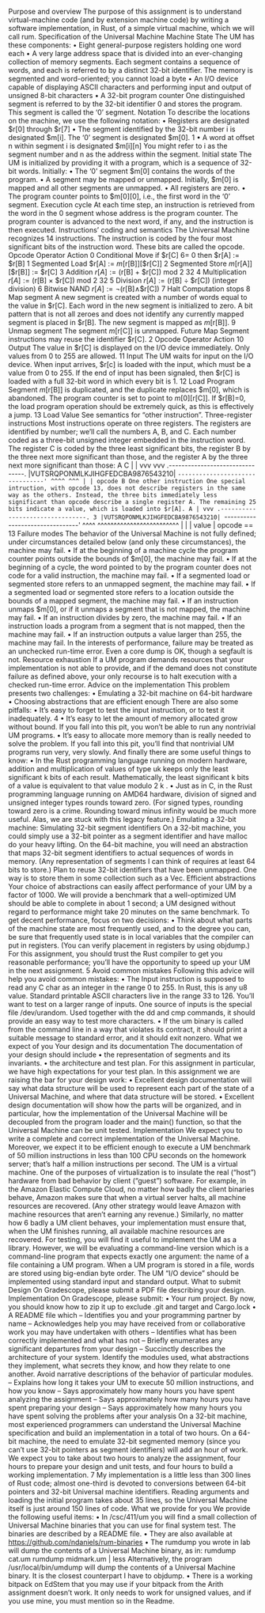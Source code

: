 Purpose and overview
The purpose of this assignment is to understand virtual-machine code (and by
extension machine code) by writing a software implementation, in Rust, of a
simple virtual machine, which we will call rum.
Specification of the Universal Machine
Machine State
The UM has these components:
• Eight general-purpose registers holding one word each
• A very large address space that is divided into an ever-changing collection
of memory segments. Each segment contains a sequence of words, and
each is referred to by a distinct 32-bit identifier. The memory is segmented
and word-oriented; you cannot load a byte
• An I/O device capable of displaying ASCII characters and performing
input and output of unsigned 8-bit characters
• A 32-bit program counter
One distinguished segment is referred to by the 32-bit identifier 0 and stores the
program. This segment is called the ‘0’ segment.
Notation
To describe the locations on the machine, we use the following notation:
• Registers are designated $r[0] through $r[7]
• The segment identified by the 32-bit number i is designated $m[i]. The
‘0’ segment is designated $m[0].
1
• A word at offset n within segment i is designated $m[i][n] You might
refer to i as the segment number and n as the address within the segment.
Initial state
The UM is initialized by providing it with a program, which is a sequence of
32-bit words. Initially:
• The ‘0’ segment $m[0] contains the words of the program.
• A segment may be mapped or unmapped. Initially, $m[0] is mapped and
all other segments are unmapped.
• All registers are zero.
• The program counter points to $m[0][0], i.e., the first word in the ‘0’
segment.
Execution cycle
At each time step, an instruction is retrieved from the word in the 0 segment
whose address is the program counter. The program counter is advanced to the
next word, if any, and the instruction is then executed.
Instructions’ coding and semantics
The Universal Machine recognizes 14 instructions. The instruction is coded by
the four most significant bits of the instruction word. These bits are called the
opcode.
Opcode Operator Action
0 Conditional
Move
if $r[C] 6= 0 then $r[A] := $r[B]
1 Segmented Load $r[A] := $m[$r[B]][$r[C]]
2 Segmented Store $m[$r[A]][$r[B]] := $r[C]
3 Addition $r[A] := ($r[B] + $r[C]) mod 2
32
4 Multiplication $r[A] := ($r[B] × $r[C]) mod 2
32
5 Division $r[A] := ($r[B] ÷ $r[C]) (integer division)
6 Bitwise NAND $r[A] :=¬($r[B]∧$r[C])
7 Halt Computation stops
8 Map segment A new segment is created with a number of words
equal to the value in $r[C]. Each word in the
new segment is initialized to zero. A bit pattern
that is not all zeroes and does not identify any
currently mapped segment is placed in $r[B].
The new segment is mapped as $m[$r[B]].
9 Unmap segment The segment $m[$r[C]] is unmapped.
Future Map Segment instructions may reuse the
identifier $r[C].
2
Opcode Operator Action
10 Output The value in $r[C] is displayed on the I/O
device immediately. Only values from 0 to 255
are allowed.
11 Input The UM waits for input on the I/O device. When
input arrives, $r[c] is loaded with the input,
which must be a value from 0 to 255. If the end
of input has been signaled, then $r[C] is loaded
with a full 32-bit word in which every bit is 1.
12 Load Program Segment $m[$r[B]] is duplicated, and the
duplicate replaces $m[0], which is abandoned.
The program counter is set to point to
$m[0][$r[C]]. If $r[B]=0, the load program
operation should be extremely quick, as this is
effectively a jump.
13 Load Value See semantics for “other instruction”.
Three-register instructions
Most instructions operate on three registers. The registers are identified by
number; we’ll call the numbers A, B, and C. Each number coded as a three-bit
unsigned integer embedded in the instruction word. The register C is coded by
the three least significant bits, the register B by the three next more significant
than those, and the register A by the three next more significant than those:
A C
| |
vvv vvv
.--------------------------------.
|VUTSRQPONMLKJIHGFEDCBA9876543210|
`--------------------------------'
^^^^ ^^^
| |
opcode B
One other instruction
One special intruction, with opcode 13, does not describe registers in the same
way as the others. Instead, the three bits immediately less significant than
opcode describe a single register A. The remaining 25 bits indicate a value,
which is loaded into $r[A].
A
|
vvv
.--------------------------------.
3
|VUTSRQPONMLKJIHGFEDCBA9876543210|
`--------------------------------'
^^^^ ^^^^^^^^^^^^^^^^^^^^^^^^^
| |
| value
|
opcode == 13
Failure modes
The behavior of the Universal Machine is not fully defined; under circumstances
detailed below (and only these circumstances), the machine may fail.
• If at the beginning of a machine cycle the program counter points outside
the bounds of $m[0], the machine may fail.
• If at the beginning of a cycle, the word pointed to by the program counter
does not code for a valid instruction, the machine may fail.
• If a segmented load or segmented store refers to an unmapped segment,
the machine may fail.
• If a segmented load or segmented store refers to a location outside the
bounds of a mapped segment, the machine may fail.
• If an instruction unmaps $m[0], or if it unmaps a segment that is not
mapped, the machine may fail.
• If an instruction divides by zero, the machine may fail.
• If an instruction loads a program from a segment that is not mapped, then
the machine may fail.
• If an instruction outputs a value larger than 255, the machine may fail.
In the interests of performance, failure may be treated as an unchecked run-time
error. Even a core dump is OK, though a segfault is not.
Resource exhaustion
If a UM program demands resources that your implementation is not able to
provide, and if the demand does not constitute failure as defined above, your
only recourse is to halt execution with a checked run-time error.
Advice on the implementation
This problem presents two challenges:
• Emulating a 32-bit machine on 64-bit hardware
• Choosing abstractions that are efficient enough
There are also some pitfalls:
• It’s easy to forget to test the input instruction, or to test it inadequately.
4
• It’s easy to let the amount of memory allocated grow without bound. If
you fall into this pit, you won’t be able to run any nontrivial UM programs.
• It’s easy to allocate more memory than is really needed to solve the problem.
If you fall into this pit, you’ll find that nontrivial UM programs run very,
very slowly.
And finally there are some useful things to know:
• In the Rust programming language running on modern hardware, addition
and multiplication of values of type uk keeps only the least significant k
bits of each result. Mathematically, the least significant k bits of a value is
equivalent to that value modulo 2
k
.
• Just as in C, in the Rust programming language running on AMD64
hardware, division of signed and unsigned integer types rounds toward
zero. (For signed types, rounding toward zero is a crime.
Rounding toward minus infinity would be much more useful. Alas, we are
stuck with this legacy feature.)
Emulating a 32-bit machine: Simulating 32-bit segment
identifiers
On a 32-bit machine, you could simply use a 32-bit pointer as a segment identifier
and have malloc do your heavy lifting. On the 64-bit machine, you will need an
abstraction that maps 32-bit segment identifiers to actual sequences of words in
memory. (Any representation of segments I can think of requires at least 64 bits
to store.)
Plan to reuse 32-bit identifiers that have been unmapped. One way is to store
them in some collection such as a Vec<T>.
Efficient abstractions
Your choice of abstractions can easily affect performance of your UM by a factor
of 1000. We will provide a benchmark that a well-optimized UM should be able
to complete in about 1 second; a UM designed without regard to performance
might take 20 minutes on the same benchmark. To get decent performance,
focus on two decisions:
• Think about what parts of the machine state are most frequently used,
and to the degree you can, be sure that frequently used state is in local
variables that the compiler can put in registers. (You can verify placement
in registers by using objdump.)
For this assignment, you should trust the Rust compiler to get you reasonable
performance; you’ll have the opportunity to speed up your UM in the next
assignment.
5
Avoid common mistakes
Following this advice will help you avoid common mistakes:
• The Input instruction is supposed to read any C char as an integer in the
range 0 to 255. In Rust, this is any u8 value. Standard printable ASCII
characters live in the range 33 to 126. You’ll want to test on a larger range
of inputs. One source of inputs is the special file /dev/urandom. Used
together with the dd and cmp commands, it should provide an easy way to
test more characters.
• If the um binary is called from the command line in a way that violates
its contract, it should print a suitable message to standard error, and it
should exit nonzero.
What we expect of you
Your design and its documentation
The documentation of your design should include
• the representation of segments and its invariants.
• the architecture and test plan.
For this assignment in particular, we have high expectations for your test plan.
In this assignment we are raising the bar for your design work:
• Excellent design documentation will say what data structure will be used
to represent each part of the state of a Universal Machine, and where that
data structure will be stored.
• Excellent design documentation will show how the parts will be organized,
and in particular, how the implementation of the Universal Machine will
be decoupled from the program loader and the main() function, so that
the Universal Machine can be unit tested.
Implementation
We expect you to write a complete and correct implementation of the Universal
Machine. Moreover, we expect it to be efficient enough to execute a UM
benchmark of 50 million instructions in less than 100 CPU seconds on the
homework server; that’s half a million instructions per second.
The UM is a virtual machine. One of the purposes of virtualization is to insulate
the real (“host”) hardware from bad behavior by client (“guest”) software.
For example, in the Amazon Elastic Compute Cloud, no matter how badly the
client binaries behave, Amazon makes sure that when a virtual server halts, all
machine resources are recovered. (Any other strategy would leave Amazon with
machine resources that aren’t earning any revenue.) Similarly, no matter how
6
badly a UM client behaves, your implementation must ensure that, when the
UM finishes running, all available machine resources are recovered.
For testing, you will find it useful to implement the UM as a library. However,
we will be evaluating a command-line version which is a command-line program
that expects exactly one argument: the name of a file containing a UM program.
When a UM program is stored in a file, words are stored using big-endian byte
order.
The UM “I/O device” should be implemented using standard input and standard
output.
What to submit
Design
On Gradescope, please submit a PDF file describing your design.
Implementation
On Gradescope, please submit:
• Your rum project. By now, you should know how to zip it up to exclude
.git and target and Cargo.lock
• A README file which
– Identifies you and your programming partner by name
– Acknowledges help you may have received from or collaborative work
you may have undertaken with others
– Identifies what has been correctly implemented and what has not
– Briefly enumerates any significant departures from your design
– Succinctly describes the architecture of your system. Identify the
modules used, what abstractions they implement, what secrets they
know, and how they relate to one another. Avoid narrative descriptions
of the behavior of particular modules.
– Explains how long it takes your UM to execute 50 million instructions,
and how you know
– Says approximately how many hours you have spent analyzing the
assignment
– Says approximately how many hours you have spent preparing your
design
– Says approximately how many hours you have spent solving the
problems after your analysis
On a 32-bit machine, most experienced programmers can understand the Universal Machine specification and build an implementation in a total of two hours. On
a 64-bit machine, the need to emulate 32-bit segmented memory (since you can’t
use 32-bit pointers as segment identifiers) will add an hour of work. We expect
you to take about two hours to analyze the assignment, four hours to prepare
your design and unit tests, and four hours to build a working implementation.
7
My implementation is a little less than 300 lines of Rust code; almost one-third
is devoted to conversions between 64-bit pointers and 32-bit Universal machine
identifiers. Reading arguments and loading the initial program takes about 35
lines, so the Universal Machine itself is just around 150 lines of code.
What we provide for you
We provide the following useful items:
• In /csc/411/um you will find a small collection of Universal Machine
binaries that you can use for final system test. The binaries are described
by a README file.
• They are also available at https://github.com/ndaniels/rum-binaries
• The rumdump you wrote in lab will dump the contents of a Universal
Machine binary, as in:
rumdump cat.um
rumdump midmark.um | less
Alternatively, the program /usr/local/bin/umdump will dump the contents of
a Universal Machine binary. It is the closest counterpart I have to objdump.
• There is a working bitpack on EdStem that you may use if your bitpack
from the Arith assignment doesn’t work. It only needs to work for unsigned
values, and if you use mine, you must mention so in the Readme.
